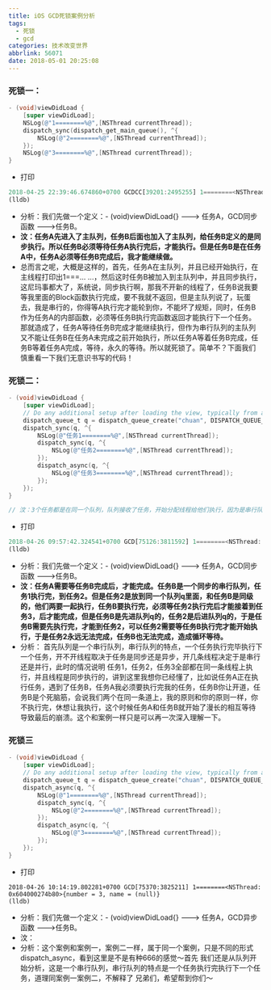 ```yaml
---
title: iOS GCD死锁案例分析
tags:
  - 死锁
  - gcd
categories: 技术改变世界
abbrlink: 56071
date: 2018-05-01 20:25:08
---
```


### 死锁一：

```objectivec
- (void)viewDidLoad {
    [super viewDidLoad];
    NSLog(@"1========%@",[NSThread currentThread]);
    dispatch_sync(dispatch_get_main_queue(), ^{
        NSLog(@"2========%@",[NSThread currentThread]);
    });
    NSLog(@"3========%@",[NSThread currentThread]);
}
```

* 打印

```jsx
2018-04-25 22:39:46.674860+0700 GCDCC[39201:2495255] 1========<NSThread: 0x604000071d00>{number = 1, name = main}
(lldb) 
```

* 分析：我们先做一个定义：- (void)viewDidLoad{} ---> 任务A，GCD同步函数 --->任务B。
* **汶：任务A先进入了主队列，任务B后面也加入了主队列，给任务B定义的是同步执行。所以任务B必须等待任务A执行完后，才能执行。但是任务B是在任务A中，任务A必须等任务B完成后，我才能继续做。**
* 总而言之呢，大概是这样的，首先，任务A在主队列，并且已经开始执行，在主线程打印出1===... ...，然后这时任务B被加入到主队列中，并且同步执行，这尼玛事都大了，系统说，同步执行啊，那我不开新的线程了，任务B说我要等我里面的Block函数执行完成，要不我就不返回，但是主队列说了，玩蛋去，我是串行的，你得等A执行完才能轮到你，不能坏了规矩，同时，任务B作为任务A的内部函数，必须等任务B执行完函数返回才能执行下一个任务。那就造成了，任务A等待任务B完成才能继续执行，但作为串行队列的主队列又不能让任务B在任务A未完成之前开始执行，所以任务A等着任务B完成，任务B等着任务A完成，等待，永久的等待。所以就死锁了。简单不？下面我们慎重看一下我们无意识书写的代码！

<!-- more -->

### 死锁二：

```objectivec
- (void)viewDidLoad {
    [super viewDidLoad];
    // Do any additional setup after loading the view, typically from a nib.
    dispatch_queue_t q = dispatch_queue_create("chuan", DISPATCH_QUEUE_SERIAL);
    dispatch_sync(q, ^{
        NSLog(@"任务1========%@",[NSThread currentThread]);
        dispatch_sync(q, ^{
            NSLog(@"任务2========%@",[NSThread currentThread]);
        });
        dispatch_async(q, ^{
            NSLog(@"任务3========%@",[NSThread currentThread]);
        });
    });
}

// 汶：3个任务都是在同一个队列，队列接收了任务，开始分配线程给他们执行，因为是串行队列，dispatch_sync是同步，不创建线程，里面包了3个任务
```

* 打印

```jsx
2018-04-26 09:57:42.324541+0700 GCD[75126:3811592] 1========<NSThread: 0x600000073580>{number = 1, name = main}
(lldb)
```

* 分析：我们先做一个定义：- (void)viewDidLoad{} ---> 任务A，GCD同步函数 --->任务B。
* **汶：任务A需要等任务B完成后，才能完成。任务B是一个同步的串行队列，任务1执行完，到任务2。但是任务2是放到同一个队列q里面，和任务B是同级的，他们两要一起执行，任务B要执行完，必须等任务2执行完后才能接着到任务3，后才能完成，但是任务B是先进队列q的，任务2是后进队列q的，于是任务B需要先执行完，才能到任务2，可以任务2需要等任务B执行完才能开始执行，于是任务2永远无法完成，任务B也无法完成，造成循环等待。**
* 分析： 首先队列是一个串行队列，串行队列的特点，一个任务执行完毕执行下一个任务，开不开线程取决于任务是同步还是异步，开几条线程决定于是串行还是并行，此时的情况说明 任务1，任务2，任务3全部都在同一条线程上执行，并且线程是同步执行的，讲到这里我想你已经懂了，比如说任务A正在执行任务，遇到了任务B，任务A我必须要执行完我的任务，任务B你让开道，任务B是个死脑筋，会说我们两个在同一条道上，我的原则和你的原则一样，你不执行完，休想让我执行，这个时候任务A和任务B就开始了漫长的相互等待导致最后的崩溃。这个和案例一样只是可以再一次深入理解一下。

### 死锁三

```objectivec
- (void)viewDidLoad {
    [super viewDidLoad];
    // Do any additional setup after loading the view, typically from a nib.
    dispatch_queue_t q = dispatch_queue_create("chuan", DISPATCH_QUEUE_SERIAL);
    dispatch_async(q, ^{
        NSLog(@"1========%@",[NSThread currentThread]);
        dispatch_sync(q, ^{
            NSLog(@"2========%@",[NSThread currentThread]);
        });
        dispatch_async(q, ^{
            NSLog(@"3========%@",[NSThread currentThread]);
        });
    });
}
```

* 打印

```tsx
2018-04-26 10:14:19.802281+0700 GCD[75370:3825211] 1========<NSThread: 0x604000274b80>{number = 3, name = (null)}
(lldb) 
```

* 分析：我们先做一个定义：- (void)viewDidLoad{} ---> 任务A，GCD异步函数 --->任务B。
* 汶：
* 分析：这个案例和案例一，案例二一样，属于同一个案例，只是不同的形式dispatch_async，看到这里是不是有种666的感觉～首先 我们还是从队列开始分析，这是一个串行队列，串行队列的特点是一个任务执行完执行下一个任务，道理同案例一案例二，不解释了 兄弟们，希望帮到你们～